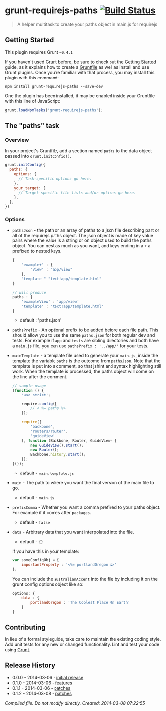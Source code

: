 # grunt-requirejs-paths [![Build Status](https://travis-ci.org/Solid-Interactive/masseuse.png?branch=bower)](https://travis-ci.org/pajtai/grunt-requirejs-paths)

> A helper multitask to create your paths object in main.js for requirejs

## Getting Started
This plugin requires Grunt `~0.4.1`

If you haven't used [Grunt](http://gruntjs.com/) before, be sure to check out the [Getting Started](http://gruntjs.com/getting-started) guide, as it explains how to create a [Gruntfile](http://gruntjs.com/sample-gruntfile) as well as install and use Grunt plugins. Once you're familiar with that process, you may install this plugin with this command:

```shell
npm install grunt-requirejs-paths --save-dev
```

One the plugin has been installed, it may be enabled inside your Gruntfile with this line of JavaScript:

```js
grunt.loadNpmTasks('grunt-requirejs-paths');
```

## The "paths" task

### Overview
In your project's Gruntfile, add a section named `paths` to the data object passed into `grunt.initConfig()`.

```js
grunt.initConfig({
  paths: {
    options: {
      // Task-specific options go here.
    },
    your_target: {
      // Target-specific file lists and/or options go here.
    },
  },
})
```

### Options

* `pathsJson` - the path or an array of paths to a json file describing part or all of the requirejs paths object. The
json object is made of key value pairs where the value is a string or on object used to build the paths object.
You can nest as much as you want, and keys ending in a `+` a prefixed to nested keys.

    ```javascript
    {
        "example+" : {
            "View" : "app/view"
        },
        "template " "text!app/template.html"
    }

    // will produce
    paths : {
        'exampleView' : 'app/view'
        'template' : 'text!app/template.html'
    }
    ```

    * default : 'paths.json'

* `pathsPrefix` - An optional prefix to be added before each file path. This should allow you to use the same `paths.json`
for both regular dev and tests. For example if `app` and `tests` are sibling directories and both have a `main.js` file,
you can use `pathsPrefix : '../app/'` for your tests.

* `mainTemplate` - a template file used to generate your `main.js`, inside the template the variable `paths` is the
outcome from `pathsJson`. Note that the template is put into a comment, so that jshint and syntax highlighting still work.
When the template is processed, the paths object will come on the line after the comment.

    ```javascript
    // sample usage
    (function () {
        'use strict';

        require.config({
            // < %= paths %>
        });

        require([
            'backbone',
            'routers/router',
            'guideView'
        ], function (Backbone, Router, GuideView) {
            new GuideView().start();
            new Router();
            Backbone.history.start();
        });
    }());
    ```

    * default - `main.template.js`
* `main` - The path to where you want the final version of the main file to go.
    * default - `main.js`

* `prefixComma` - Whether you want a comma prefixed to your paths object. For example if it comes after `packages`.
    * default - `false`

* `data` - Arbitrary data that you want interpolated into the file.
    * default - `{}`

    If you have this in your template:
    ```javascript
    var someConfigObj = {
        importantProperty : '<%= portlandOregon &>'
    };
    ```
    You can include the `australianAccent` into the file by including it on the grunt config options object like so:
    ```javascript
    options: {
        data : {
            portlandOregon : 'The Coolest Place On Earth'
        }
    }
    ```


## Contributing
In lieu of a formal styleguide, take care to maintain the existing coding style. Add unit tests for any new or changed functionality. Lint and test your code using [Grunt](http://gruntjs.com/).

## Release History

* 0.0.0 - 2014-03-06 - [initial release](https://github.com/pajtai/grunt-requirejs-paths/tree/master/release_notes/0.0.0_2014-03-06.md)
* 0.1.0 - 2014-03-06 - [features](https://github.com/pajtai/grunt-requirejs-paths/tree/master/release_notes/0.1.0_2014-03-06.md)
* 0.1.1 - 2014-03-06 - [patches](https://github.com/pajtai/grunt-requirejs-paths/tree/master/release_notes/0.1.1_2014-03-06.md)
* 0.1.2 - 2014-03-08 - [patches](https://github.com/pajtai/grunt-requirejs-paths/tree/master/release_notes/0.1.2_2014-03-08.md)


_Compiled file. Do not modify directly. Created: 2014-03-08 07:22:55_
